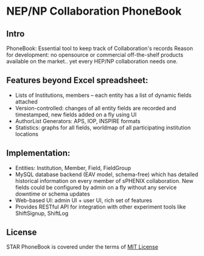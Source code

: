 
# NEP/NP Collaboration PhoneBook

## Intro
PhoneBook: Essential tool to keep track of Collaboration's records
Reason for development: no opensource or commercial off-the-shelf products available on the market.. yet every HEP/NP collaboration needs one.

## Features beyond Excel spreadsheet:

 * Lists of Institutions, members – each entity has a list of dynamic fields attached
 * Version-controlled: changes of all entity fields are recorded and timestamped, new fields added on a fly using UI
 * AuthorList Generators: APS, IOP, INSPIRE formats
 * Statistics: graphs for all fields, worldmap of all participating institution locations

## Implementation:

 * Entities: Institution, Member, Field, FieldGroup
 * MySQL database backend (EAV model, schema-free) which has detailed historical information on every member of sPHENIX collaboration. New fields could be configured by admin on a fly without any service downtime or schema updates
 * Web-based UI: admin UI + user UI, rich set of features
 * Provides RESTful API for integration with other experiment tools like ShiftSignup, ShiftLog

## License

STAR PhoneBook is covered under the terms of [MIT License](https://en.wikipedia.org/wiki/MIT_License)
